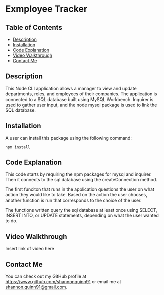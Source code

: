 # Exmployee Tracker
  ## Table of Contents
  - [Description](#description)
  - [Installation](#installation)
  - [Code Explanation](#code-explanation)
  - [Video Walkthrough](#video-walkthrough)
  - [Contact Me](#contact-me)

  ## Description
  This Node CLI application allows a manager to view and update departments, roles, and employees of their companies. The application is connected to a SQL database built using MySQL Workbench. Inquirer is used to gather user input, and the node mysql package is used to link the SQL database.     
  

  ## Installation
  A user can install this package using the following command:
  ```
  npm install
  ```
  

  ## Code Explanation
  This code starts by requiring the npm packages for mysql and inquirer. Then it connects to the sql database using the createConnection method. 

  The first funciton that runs in the application questions the user on what action they would like to take. Based on the action the user chooses, another function is run that corresponds to the choice of the user. 

  The functions written query the sql database at least once using SELECT, INSERT INTO, or UPDATE statements, depending on what the user wanted to do. 
  

  ## Video Walkthrough
  Insert link of video here
  
  
  ## Contact Me
  You can check out my GitHub profile at https://www.github.com/shannonquinn91 or email me at shannon.quinn91@gmail.com.
  